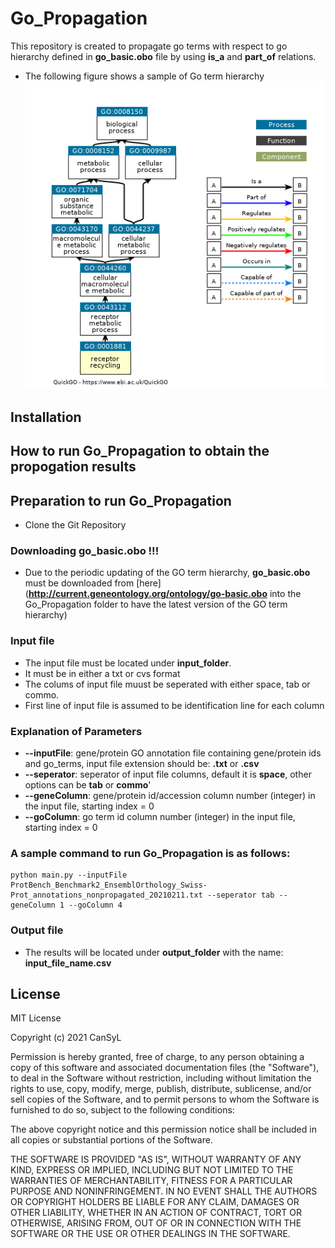 # Go_Propagation
 This repository is created to propagate go terms with respect to go hierarchy defined in **go_basic.obo** file by using **is_a** and **part_of** relations.
* The following figure shows a sample of Go term hierarchy
![alt text](https://github.com/gozsari/Go_Propagation/blob/main/images/sample_go.PNG)

## Installation

## How to run Go_Propagation to obtain the propogation results 

## Preparation to run Go_Propagation

* Clone the Git Repository

### Downloading go_basic.obo !!!
* Due to the periodic updating of the GO term hierarchy, **go_basic.obo** must be downloaded from [here](**http://current.geneontology.org/ontology/go-basic.obo** into the Go_Propagation folder to have the latest version of the GO term hierarchy)

### Input file 
* The input file must be located under **input_folder**.
* It must be in either a txt or cvs format
* The colums of input file muust be seperated with either space, tab or commo.
* First line of input file is assumed to be identification line for each column

### Explanation of Parameters
* **--inputFile**: gene/protein GO annotation file containing gene/protein ids and go_terms, input file extension should be: **.txt** or **.csv**
* **--seperator**: seperator of input file columns, default it is **space**, other options can be **tab** or **commo**'  
* **--geneColumn**: gene/protein id/accession column number (integer) in the input file, starting index = 0
* **--goColumn**: go term id column number (integer) in the input file, starting index = 0

### A sample command to run Go_Propagation is as follows:
```
python main.py --inputFile ProtBench_Benchmark2_EnsemblOrthology_Swiss-Prot_annotations_nonpropagated_20210211.txt --seperator tab --geneColumn 1 --goColumn 4

```

### Output file

* The results will be located under **output_folder** with the name: **input_file_name.csv**

## License

MIT License

Copyright (c) 2021 CanSyL

Permission is hereby granted, free of charge, to any person obtaining a copy
of this software and associated documentation files (the "Software"), to deal
in the Software without restriction, including without limitation the rights
to use, copy, modify, merge, publish, distribute, sublicense, and/or sell
copies of the Software, and to permit persons to whom the Software is
furnished to do so, subject to the following conditions:

The above copyright notice and this permission notice shall be included in all
copies or substantial portions of the Software.

THE SOFTWARE IS PROVIDED "AS IS", WITHOUT WARRANTY OF ANY KIND, EXPRESS OR
IMPLIED, INCLUDING BUT NOT LIMITED TO THE WARRANTIES OF MERCHANTABILITY,
FITNESS FOR A PARTICULAR PURPOSE AND NONINFRINGEMENT. IN NO EVENT SHALL THE
AUTHORS OR COPYRIGHT HOLDERS BE LIABLE FOR ANY CLAIM, DAMAGES OR OTHER
LIABILITY, WHETHER IN AN ACTION OF CONTRACT, TORT OR OTHERWISE, ARISING FROM,
OUT OF OR IN CONNECTION WITH THE SOFTWARE OR THE USE OR OTHER DEALINGS IN THE
SOFTWARE.


